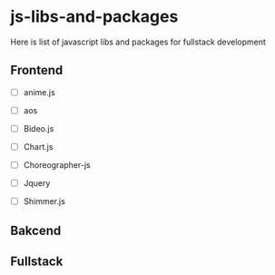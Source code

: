 # js-libs-and-packages
Here is list of javascript libs and packages for fullstack development

## Frontend
- [ ] anime.js
- [ ] aos
- [ ] Bideo.js
- [ ] Chart.js 
- [ ] Choreographer-js
- [ ] Jquery
- [ ] Shimmer.js


## Bakcend

## Fullstack

